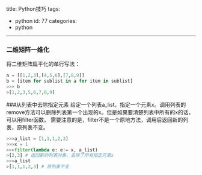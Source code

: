 title: Python技巧
tags:
  - python
id: 77
categories:
  - python
---

### 二维矩阵一维化
将二维矩阵扁平化的单行写法：
```python
a = [[1,2,3],[4,5,6],[7,8,9]]
b = [item for sublist in a for item in sublist]
>>> b
>[1,2,3,5,6,7,8,9]
```

###从列表中去除指定元素
给定一个列表a_list，指定一个元素x。调用列表的remove方法可以删除列表第一个出现的x。但是如果要清楚列表中所有的x的话，可以用filter函数。
需要注意的是，filter不是一个原地方法，调用后返回新的列表，原列表不变。
```python
>>>a_list = [1,1,1,2,3]
>>>x = 1
>>>filter(lambda e: e!= x, a_list)
>[2,3] # 返回新的列表对象，去除了所有指定元素x
>>>a_list
>[1,1,1,2,3] # 原列表不变
```

